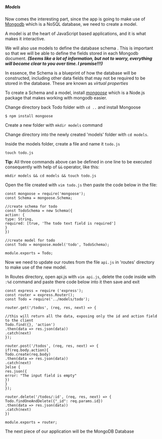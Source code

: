 ##### Models

Now comes the interesting part, since the app is going to make use of [Mongodb](https://www.mongodb.com/) which is a NoSQL database, we need to create a model.

A model is at the heart of JavaScript based applications, and it is what makes it interactive.

We will also use models to define the database schema . This is important so that we will be able to define the fields stored in each Mongodb document. ***(Seems like a lot of information, but not to worry, everything will become clear to you over time. I promise!!!)***

In essence, the Schema is a blueprint of how the database will be constructed, including other data fields that may not be required to be stored in the database. These are known as *virtual properties*

To create a Schema and a model, install *[mongoose](https://mongoosejs.com/)* which is a Node.js package that makes working with mongodb easier.

Change directory back Todo folder with `cd ..` and install Mongoose

```
$ npm install mongoose
```

Create a new folder with `mkdir models` command

Change directory into the newly created 'models' folder with `cd models`. 

Inside the models folder, create a file and name it `todo.js`

```
touch todo.js
```

**Tip:** All three commands above can be defined in one line to be executed consequently with help of `&&` operator, like this:

```
mkdir models && cd models && touch todo.js
```

Open the file created with `vim todo.js` then paste the code below in the file:

```
const mongoose = require('mongoose');
const Schema = mongoose.Schema;

//create schema for todo
const TodoSchema = new Schema({
action: {
type: String,
required: [true, 'The todo text field is required']
}
})

//create model for todo
const Todo = mongoose.model('todo', TodoSchema);

module.exports = Todo;
```
Now we need to update our routes from the file `api.js` in 'routes' directory to make use of the new model.

In Routes directory, open api.js with `vim api.js`, delete the code inside with `:%d` command and paste there code below into it then save and exit

```
const express = require ('express');
const router = express.Router();
const Todo = require('../models/todo');

router.get('/todos', (req, res, next) => {

//this will return all the data, exposing only the id and action field to the client
Todo.find({}, 'action')
.then(data => res.json(data))
.catch(next)
});

router.post('/todos', (req, res, next) => {
if(req.body.action){
Todo.create(req.body)
.then(data => res.json(data))
.catch(next)
}else {
res.json({
error: "The input field is empty"
})
}
});

router.delete('/todos/:id', (req, res, next) => {
Todo.findOneAndDelete({"_id": req.params.id})
.then(data => res.json(data))
.catch(next)
})

module.exports = router;
```
The next piece of our application will be the MongoDB Database